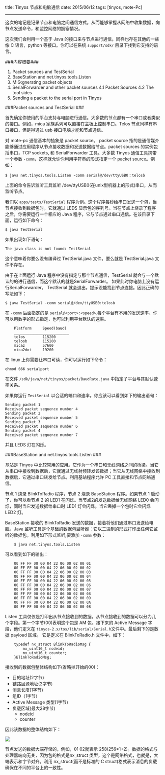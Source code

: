 title: Tinyos 节点和电脑通信
date: 2015/06/12
tags: [tinyos, mote-Pc]

---

这次的笔记是记录节点和电脑之间通信方式。从而能够掌握从网络中收集数据，向节点发送命令，和监控网络的拥塞情况。

这次我们会利用一个基于 Java 的接口来与节点进行通信，同样也存在其他的一些像 C 语言，python 等接口。你可以在系统 `support/sdk/` 目录下找到它支持的语言。

<!-- more -->

###内容概要###
1. Packet sources and TestSerial
2. BaseStation and net.tinyos.tools.Listen
3. MIG:gnerating packet objects
4. SerialForwarder and other packet sources
	4.1 Packet Sources
	4.2 The tool sides
5. Sending a packet to the serial port in Tinyos

###Packet sources and TestSerial ###

首先确定你使用的平台支持与电脑进行通信。大多数的节点都有一个串口或者类似的接口。例如，mica 家族系列可以直接在主板上控制串口。Telos 节点同样有串口接口，但是得通过 usb 接口电脑才能和节点通信。

对 mote-pc 通信基本的抽象是 packet source。 packet source 指的是通信媒介能够通过应用程序从节点接收数据和发送数据给节点。packet sources 的实例包括串口，TCP sockets, 和 SerialForwarder 工具。大多数 Tinyos 通信工具携带一个参数 `-comm`，这样就允许你利用字符串的形式指定一个 packet source。例如：

```
$ java net.tinyos.tools.Listen -comm serial@/dev/ttyUSB0：telosb
```

上面的命令告诉监听工具监听 /dev/ttyUSB0(在unix型机器上的形式)串口，从而监听节点。

我们以 `apps/tests/TestSerial` 程序为例。这个程序每秒给串口发送一个包，当节点接收到数据包时，它就通过 LEDS 显示包的序列号。当在节点上烧录了程序之后，你需要运行一个相应的 Java 程序，它与节点通过串口通信。在该目录下面，运行如下命令：

```
$ java TestSerial
```

如果出现如下语句：

```
The java class is not found: TestSerial
```

这个意味着你要么没有编译过 TestSerial.java 文件，要么就是 TestSerial.java 文件不存在。

由于在上面运行 Java 程序中没有指定与那个节点通信，TestSerial 就会与一个默认的的进行通信，而这个默认的就是SerialForwarder。 如果此时你电脑上没有运行SerialForwarder， TestSerial 就会退出，提示没能找到节点连接。因此正确的写法如下：

```
$ java TestSerial -comm serial@/dev/ttyUSB0:telosb
```

在 `-comm` 后面指定的是 `serial@<port>:<speed>`.每个平台有不用的发送速率，你可以用数字的形式指定，也可以利用平台默认的速率。

		Platform     Speed(baud)
		_________________________
		telos		 115200
		telosb 		 115200
		micaz		 57600
		mica2dot	 19200

在 linux 上你需要让串口可读，你可以运行如下命令：

```
chmod 666 serialport
```

在文件 `/sdk/java/net/tinyos/packet/BaudRate.java` 中指定了平台与其默认速率关系。

如果你运行 `TestSerial` 以合适的端口和速率，你应该可以看到如下的输出语句：

```
Sending packet 1
Received packet sequence number 4
Sending packet 2
Received packet sequence number 5
Sending packet 3
Received packet sequence number 6
Sending packet 4
Received packet sequence number 7
```
并且 LEDS 灯在闪烁。

###BaseStation and net.tinyos.tools.Listen ###

基站是 Tinyos 中比较常用的应用。它作为一个串口和无线网络之间的桥梁。当它从串口中接收到数据后，它就通过无线射频转发该数据；当它从无线网络中接收到数据后，它通过串口转发给节点。利用基站程序允许 PC 工具直接和节点网络通信。

节点 1 烧录 BlinkToRadio 程序，节点 2 烧录 BaseStation 程序。如果节点 1 启动了，你可以看节点 2 的 LED1 在闪烁。当节点2的发送数据给无线网络 LED0 会闪烁，同时当它发送数据给串口时 LED1 灯会闪烁。当它丢掉一个包时它会闪烁 LED2 灯。

BaseStation 接收的 BlinkToRadio 发送的数据，接着将他们通过串口发送给电脑。Java 监听工具是个基础的数据包监听器：它以二进制的形式打印出任何它监听的数据包。利用如下形式监听,要添加 `-comm` 参数：

```
	$ java net.tinyos.tools.Listen
```

可以看到如下的输出：

```
	00 FF FF 00 00 04 22 06 00 02 00 01
	00 FF FF 00 00 04 22 06 00 02 00 02
	00 FF FF 00 00 04 22 06 00 02 00 03
	00 FF FF 00 00 04 22 06 00 02 00 04
	00 FF FF 00 00 04 22 06 00 02 00 05
	00 FF FF 00 00 04 22 06 00 02 00 06
	00 FF FF 00 00 04 22 06 00 02 00 07
	00 FF FF 00 00 04 22 06 00 02 00 08
	00 FF FF 00 00 04 22 06 00 02 00 09
	00 FF FF 00 00 04 22 06 00 02 00 0A
	00 FF FF 00 00 04 22 06 00 02 00 0B
```
Listen 工具仅仅是打印出从节点接收到的数据。从节点接收到的数据可以分为几个字段。第一个字节(00)表明这个包是 AM 包。接下来的 Active Message 字段，他们定义在 `tinyos-2.x/tos/lib/serial/Serial.h`文件中。最后剩下的是数据 payload 区域。 它是定义在 BlinkToRadio.h 文件中，如下：

```
	typedef nx_struct BlinkToRadioMsg {
		nx_uint16_t nodeid;
		nx_uint16_t counter;
	}BlinkToRadioMsg; 
```
接收到的数据包整体结构如下(省略掉开始的00)：

- 目的地址(2字节)
- 链路层源地址(2字节)
- 消息长度(1字节)
- 组ID（1字节）
- Active Message 类型(1字节)
- 负载区域(最大28字节)
	- nodeid
	- counter

因此该数据的整体结构如下：

![](/images/packet_descripte.png)

节点发送的数据大端存储的，例如，01 02就表示 258(256*1+2)。数据的格式与处理器端向无关，因为包的格式是nx_struct 类型，这个是网络格式，也就是，大端表示和字节对齐。利用 nx_struct(而不是标准的 C struct)格式表示消息的负载确保在不同的平台上的一致性。
